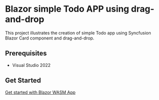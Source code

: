 # Blazor simple Todo APP using drag-and-drop

This project illustrates the creation of simple Todo app using Syncfusion Blazor Card component and drag-and-drop.

## Prerequisites

* Visual Studio 2022

## Get Started

[Get started with Blazor WASM App](https://blazor.syncfusion.com/documentation/getting-started/blazor-webassembly-visual-studio)
